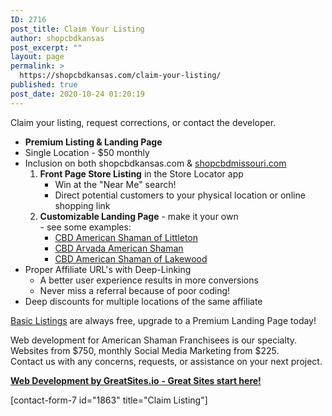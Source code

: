 ```yaml
---
ID: 2716
post_title: Claim Your Listing
author: shopcbdkansas
post_excerpt: ""
layout: page
permalink: >
  https://shopcbdkansas.com/claim-your-listing/
published: true
post_date: 2020-10-24 01:20:19
---
```

<!-- wp:paragraph -->
<p>Claim your listing, request corrections, or contact the developer. </p>
<!-- /wp:paragraph -->

<!-- wp:list -->
<ul><li><strong>Premium Listing &amp; Landing Page</strong> </li><li>Single Location - $50 monthly </li><li>Inclusion on both shopcbdkansas.com &amp; <a href="https://shopcbdmissouri.com">shopcbdmissouri.com</a> <ol><li><strong>Front Page Store Listing</strong> in the Store Locator app <ul><li>Win at the "Near Me" search! </li><li>Direct potential customers to your physical location or online shopping link </li></ul></li><li><strong>Customizable Landing Page</strong> - make it your own <br>- see some examples: <ul><li><a href="https://shopcbdkansas.com/near-me/cbd-american-shaman-of-littleton-colorado">CBD American Shaman of Littleton</a></li><li><a href="/near-me/cbd-american-shaman-of-littleton-colorado"> </a><a href="/near-me/cbd-arvada-american-shaman-wadsworth-colorado">CBD Arvada American Shaman</a></li><li><a href="https://shopcbdkansas.com/near-me/cbd-american-shaman-of-lakewood-colorado/">CBD American Shaman of Lakewood</a> </li></ul></li></ol></li><li>Proper Affiliate URL's with Deep-Linking <ul><li>A better user experience results in more conversions</li><li>Never miss a referral because of poor coding! </li></ul></li><li>Deep discounts for multiple locations of the same affiliate </li></ul>
<!-- /wp:list -->

<!-- wp:paragraph -->
<p><a href="https://shopcbdkansas.com/free-listings/">Basic Listings</a> are always free, upgrade to a Premium Landing Page today! </p>
<!-- /wp:paragraph -->

<!-- wp:paragraph -->
<p>Web development for American Shaman Franchisees is our specialty. <br>Websites from $750, monthly Social Media Marketing from $225.<br>Contact us with any concerns, requests, or assistance on your next project. </p>
<!-- /wp:paragraph -->

<!-- wp:paragraph {"align":"left"} -->
<p class="has-text-align-left"><a href="https://greatsites.io"><strong>Web Development by GreatSites.io</strong> <strong>- Great Sites start here!</strong></a> </p>
<!-- /wp:paragraph -->

<!-- wp:contact-form-7/contact-form-selector {"id":1863,"title":"Claim Listing"} -->
<div class="wp-block-contact-form-7-contact-form-selector">[contact-form-7 id="1863" title="Claim Listing"]</div>
<!-- /wp:contact-form-7/contact-form-selector -->